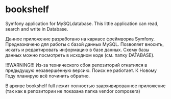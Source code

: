 # bookshelf
 Symfony application for MySQLdatabase.
 This little application can read, search and write in Database.
 
 Данное приложение разработано на каркасе фреймворка Symfony. Предназначено для работы с базой данных MySQL. Позволяет вносить, искать и редактировать информацию в базе данных. Схему базы данных можно посмотреть в исходном коде (см. папку DATABASE).

!!!WARNING!!! Из-за технического сбоя репозиторий откатился в предыдущую незавершённую версию. Поиск не работает. К Новому Году планирую всё починить обратно.


В архиве bookshelf full лежит полностью заархивированное приложение (так как в репозитории не показана папка vendor composera)
